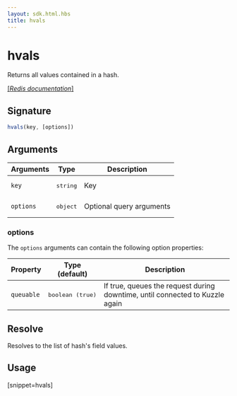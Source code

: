 ```yaml
---
layout: sdk.html.hbs
title: hvals
---
```


# hvals


Returns all values contained in a hash.

[[_Redis documentation_]](https://redis.io/commands/hvals)

## Signature

```js
hvals(key, [options])
```

## Arguments

| Arguments    | Type    | Description |
|--------------|---------|-------------|
| `key` | <pre>string</pre> | Key |
| ``options`` | <pre>object</pre> | Optional query arguments |

### options

The `options` arguments can contain the following option properties:

| Property   | Type (default)   | Description                       |
| ---------- | ------- | --------------------------------- |
| `queuable` | <pre>boolean (true)</pre> | If true, queues the request during downtime, until connected to Kuzzle again |

## Resolve

Resolves to the list of hash's field values.

## Usage

[snippet=hvals]
